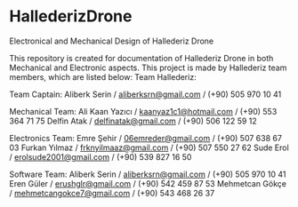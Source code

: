# HallederizDrone
Electronical and Mechanical Design of Hallederiz Drone

This repository is created for documentation of Hallederiz Drone in both Mechanical and Electronic aspects. This project is made by Hallederiz team members, which are listed below:
Team Hallederiz:

Team Captain: Aliberk Serin / aliberksrn@gmail.com / (+90) 505 970 10 41

Mechanical Team:
Ali Kaan Yazıcı / kaanyaz1c1@hotmail.com / (+90) 553 364 71 75
Delfin Atak / delfinatak@gmail.com / (+90) 506 122 59 12

Electronics Team:
Emre Şehir / 06emreder@gmail.com / (+90) 507 638 67 03
Furkan Yılmaz / frknyilmaaz@gmail.com / (+90) 507 550 27 62
Sude Erol / erolsude2001@gmail.com / (+90) 539 827 16 50

Software Team:
Aliberk Serin / aliberksrn@gmail.com / (+90) 505 970 10 41
Eren Güler / erushglr@gmail.com / (+90) 542 459 87 53
Mehmetcan Gökçe / mehmetcangokce7@gmail.com / (+90) 543 468 26 37
